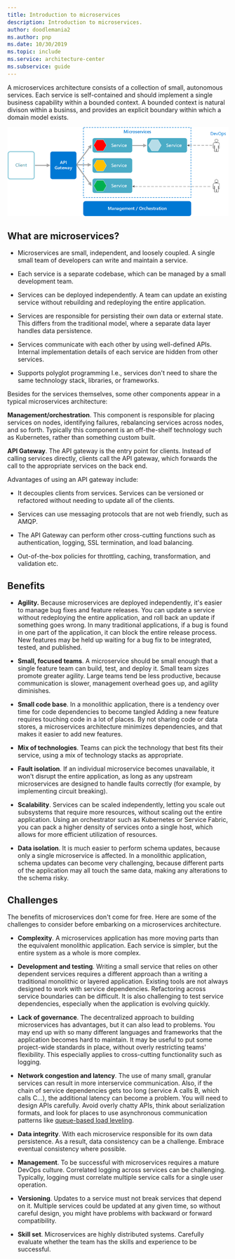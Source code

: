 ```yaml
---
title: Introduction to microservices
description: Introduction to microservices.
author: doodlemania2
ms.author: pnp
ms.date: 10/30/2019
ms.topic: include
ms.service: architecture-center
ms.subservice: guide
---
```


A microservices architecture consists of a collection of small, autonomous services. Each service is self-contained and should implement a single business capability within a bounded context. A bounded context is natural divison within a businss, and provides an explicit boundary within which a domain model exists.

![Logical diagram of microservices architecture style](./images/microservices-logical.png)

## What are microservices?

- Microservices are small, independent, and loosely coupled. A single small team of developers can write and maintain a service.

- Each service is a separate codebase, which can be managed by a small development team.

- Services can be deployed independently. A team can update an existing service without rebuilding and redeploying the entire application.

- Services are responsible for persisting their own data or external state. This differs from the traditional model, where a separate data layer handles data persistence.

- Services communicate with each other by using well-defined APIs. Internal implementation details of each service are hidden from other services.

- Supports polyglot programming I.e., services don't need to share the same technology stack, libraries, or frameworks.

Besides for the services themselves, some other components appear in a typical microservices architecture:

**Management/orchestration**. This component is responsible for placing services on nodes, identifying failures, rebalancing services across nodes, and so forth. Typically this component is an off-the-shelf technology such as Kubernetes, rather than something custom built.

**API Gateway**. The API gateway is the entry point for clients. Instead of calling services directly, clients call the API gateway, which forwards the call to the appropriate services on the back end.

Advantages of using an API gateway include:

- It decouples clients from services. Services can be versioned or refactored without needing to update all of the clients.

- Services can use messaging protocols that are not web friendly, such as AMQP.

- The API Gateway can perform other cross-cutting functions such as authentication, logging, SSL termination, and load balancing.

- Out-of-the-box policies for throttling, caching, transformation, and validation etc.

## Benefits

- **Agility.** Because microservices are deployed independently, it's easier to manage bug fixes and feature releases. You can update a service without redeploying the entire application, and roll back an update if something goes wrong. In many traditional applications, if a bug is found in one part of the application, it can block the entire release process. New features may be held up waiting for a bug fix to be integrated, tested, and published.

- **Small, focused teams**. A microservice should be small enough that a single feature team can build, test, and deploy it. Small team sizes promote greater agility. Large teams tend be less productive, because communication is slower, management overhead goes up, and agility diminishes.

- **Small code base**. In a monolithic application, there is a tendency over time for code dependencies to become tangled Adding a new feature requires touching code in a lot of places. By not sharing code or data stores, a microservices architecture minimizes dependencies, and that makes it easier to add new features.

- **Mix of technologies**. Teams can pick the technology that best fits their service, using a mix of technology stacks as appropriate.

- **Fault isolation**. If an individual microservice becomes unavailable, it won't disrupt the entire application, as long as any upstream microservices are designed to handle faults correctly (for example, by implementing circuit breaking).

- **Scalability**. Services can be scaled independently, letting you scale out subsystems that require more resources, without scaling out the entire application. Using an orchestrator such as Kubernetes or Service Fabric, you can pack a higher density of services onto a single host, which allows for more efficient utilization of resources.

- **Data isolation**. It is much easier to perform schema updates, because only a single microservice is affected. In a monolithic application, schema updates can become very challenging, because different parts of the application may all touch the same data, making any alterations to the schema risky.

## Challenges

The benefits of microservices don't come for free. Here are some of the challenges to consider before embarking on a microservices architecture.

- **Complexity**. A microservices application has more moving parts than the equivalent monolithic application. Each service is simpler, but the entire system as a whole is more complex.

- **Development and testing**. Writing a small service that relies on other dependent services requires a different approach than a writing a traditional monolithic or layered application. Existing tools are not always designed to work with service dependencies. Refactoring across service boundaries can be difficult. It is also challenging to test service dependencies, especially when the application is evolving quickly.

- **Lack of governance**. The decentralized approach to building microservices has advantages, but it can also lead to problems. You may end up with so many different languages and frameworks that the application becomes hard to maintain. It may be useful to put some project-wide standards in place, without overly restricting teams' flexibility. This especially applies to cross-cutting functionality such as logging.

- **Network congestion and latency**. The use of many small, granular services can result in more interservice communication. Also, if the chain of service dependencies gets too long (service A calls B, which calls C...), the additional latency can become a problem. You will need to design APIs carefully. Avoid overly chatty APIs, think about serialization formats, and look for places to use asynchronous communication patterns like [queue-based load leveling](../patterns/queue-based-load-leveling.md).

- **Data integrity**. With each microservice responsible for its own data persistence. As a result, data consistency can be a challenge. Embrace eventual consistency where possible.

- **Management**. To be successful with microservices requires a mature DevOps culture. Correlated logging across services can be challenging. Typically, logging must correlate multiple service calls for a single user operation.

- **Versioning**. Updates to a service must not break services that depend on it. Multiple services could be updated at any given time, so without careful design, you might have problems with backward or forward compatibility.

- **Skill set**. Microservices are highly distributed systems. Carefully evaluate whether the team has the skills and experience to be successful.
